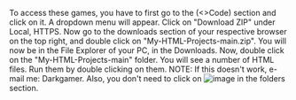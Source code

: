 To access these games, you have to first go to the (<>Code) section and click on it.
A dropdown menu will appear. Click on "Download ZIP" under Local, HTTPS.
Now go to the downloads section of your respective browser on the top right, and double click on "My-HTML-Projects-main.zip".
You will now be in the File Explorer of your PC, in the Downloads. Now, double click on the "My-HTML-Projects-main" folder.
You will see a number of HTML files. Run them by double clicking on them.
NOTE: If this doesn't work, e-mail me: Darkgamer. Also, you don't need to click on ![image](https://github.com/DarkGamer111/My-HTML-Projects/assets/160313515/443f727d-68f8-4448-8fac-0a80e7d35a5a) in the folders section.

